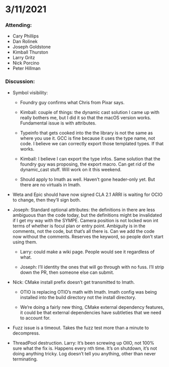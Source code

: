 # 3/11/2021

### Attending:

* Cary Phillips
* Dan Rolinek
* Joseph Goldstone
* Kimball Thurston
* Larry Gritz
* Nick Porcino
* Peter Hillman

### Discussion:

* Symbol visibility:

  * Foundry guy confirms what Chris from Pixar says.

  * Kimball: couple of things: the dynamic cast solution I came up
    with really bothers me, but I did it so that the macOS version works.
    Fundamental issue is with attributes.
  
  * Typeinfo that gets cooked into the the library is not the same as
    where you use it. GCC is fine because it uses the type name, not
    code. I believe we can correctly export those templated types. If
    that works.
  
  * Kimball: I believe I can export the type infos.  Same solution
    that the foundry guy was proposing, the export macro. Can get rid
    of the dynamic_cast stuff. Will work on it this weekend.

  * Should apply to Imath as well. Haven’t gone header-only yet. But
    there are no virtuals in Imath.

* Weta and Epic should have now signed CLA 2.1 ARRI is waiting for
  OCIO to change, then they’ll sign both.

* Joseph: Standard optional attributes: the definitions in there are
  less ambiguous than the code today, but the definitions might be
  invalidated if I get my way with the SYMPE. Camera position is not
  locked won int terms of whether is focul plan or entry point.
  Ambiguity is in the comments, not the code, but that’s all there is.
  Can we add the code now without the comments. Reserves the keyword,
  so people don’t start using them.

  * Larry: could make a wiki page. People would see it regardless of what.

  * Joseph: I’ll identity the ones that will go through with no
    fuss. I’ll strip down the PR, then someone else can submit.

* Nick: CMake install prefix doesn’t get transmitted to Imath.

  * OTIO is replacing OTIO’s math with Imath. Imath config was being
    installed into the build directory not the install directory.

  * We’re doing a fairly new thing, CMake external dependency
    features, it could be that external dependencies have subtleties
    that we need to account for.

* Fuzz issue is a timeout. Takes the fuzz test more than a minute to
  decompress.

* ThreadPool destruction. Larry: It’s been screwing up OIIO, not 100%
  sure what the fix is. Happens every nth time. It’s on shutdown, it’s
  not doing anything tricky. Log doesn’t tell you anything, other than
  never terminating.


